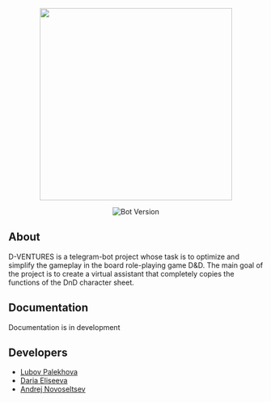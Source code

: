 <p align="center">
      <img src="https://i.ibb.co/Dw2NSKq/logo-no-background.png" width="380">
</p>

<p align="center">
   <img src="https://img.shields.io/badge/Version-v0.1-orange" alt="Bot Version">
</p>

## About

D-VENTURES is a telegram-bot project whose task is to optimize and simplify the gameplay in the board role-playing game D&D. The main goal of the project is to create a virtual assistant that completely copies the functions of the DnD character sheet.

## Documentation

Documentation is in development

## Developers

- [Lubov Palekhova](https://github.com/Pyr0sss)
- [Daria Eliseeva](https://github.com/elisey3)
- [Andrej Novoseltsev](https://github.com/AndrewFalse)
